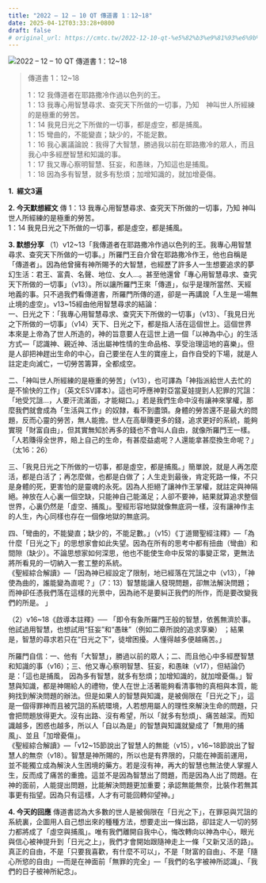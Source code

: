 ```yaml
---
title: "2022 – 12 – 10 QT 傳道書 1：12~18"
date: 2025-04-12T03:33:28+0800
draft: false
# original_url: https://cmtc.tw/2022-12-10-qt-%e5%82%b3%e9%81%93%e6%9b%b8-1%ef%bc%9a1218
---
```


![2022 – 12 – 10 QT 傳道書 1：12\~18](/images/qt.jpg  "2022 – 12 – 10 QT 傳道書 1：12\~18")

> 傳道書 1：12\~18
>
> 1：12 我傳道者在耶路撒冷作過以色列的王。  
> 1：13 我專心用智慧尋求、查究天下所做的一切事，乃知　神叫世人所經練的是極重的勞苦。  
> 1：14 我見日光之下所做的一切事，都是虛空，都是捕風。  
> 1：15 彎曲的，不能變直；缺少的，不能足數。  
> 1：16 我心裏議論說：我得了大智慧，勝過我以前在耶路撒冷的眾人，而且我心中多經歷智慧和知識的事。  
> 1：17 我又專心察明智慧、狂妄，和愚昧，乃知這也是捕風。  
> 1：18 因為多有智慧，就多有愁煩；加增知識的，就加增憂傷。

**1.  經文3遍**

**2. 今天默想經文**
傳 1：13 我專心用智慧尋求、查究天下所做的一切事，乃知 神叫世人所經練的是極重的勞苦。  
1：14 我見日光之下所做的一切事，都是虛空，都是捕風。

**3. 默想分享**
（1）v12\~13「我傳道者在耶路撒冷作過以色列的王。我專心用智慧尋求、查究天下所做的一切事。」所羅門王自介曾在耶路撒冷作王，他也自稱是「傳道者」。因為他曾擁有神所賜予的大智慧，也經歷了許多人一生想要追求的夢幻生活：君王、富貴、名聲、地位、女人…。甚至他還曾「專心用智慧尋求、查究天下所做的一切事」（v13）。所以讓所羅門王來「傳道」，似乎是理所當然、天經地義的事。只不過我們看傳道書，所羅門所傳的道，卻是一再講說「人生是一場無止境的虛空」。v13\~15經由他用智慧尋求的結論：  
一、日光之下：「我專心用智慧尋求、查究天下所做的一切事」（v13）、「我見日光之下所做的一切事」（v14）天下、日光之下，都是指人活在這個世上。這個世界本來是上帝為了世人所造的，神的旨意要人在這世上過一個「以神為中心」的生活方式—「認識神、親近神、活出屬神性情的生命品格、享受治理這地的喜樂」。但是人卻把神趕出生命的中心，自己要坐在人生的寶座上，自作自受的下場，就是人註定走向滅亡，一切勞苦籌算，全都成空。

二、「神叫世人所經練的是極重的勞苦」（v13），也可譯為「神指派給世人去忙的是不愉快的工作」（英文ESV譯本）。這也可呼應神對亞當夏娃提到人犯罪的咒詛：「地受咒詛…，人要汗流滿面，才能糊口。」若是我們生命中沒有讓神來掌權，那麼我們就會成為「生活與工作」的奴隸，看不到盡頭。身體的勞苦還不是最大的問題，反而心靈的勞苦，無人能擔。世人在高舉賺更多的錢，追求更好的系統，能夠實現「財富自由」，但其實無知於再多的錢也不會叫人自由，就像所羅門王一樣。「人若賺得全世界，賠上自己的生命，有甚麼益處呢？人還能拿甚麼換生命呢？」（太16：26）

三、「我見日光之下所做的一切事，都是虛空，都是捕風。」簡單說，就是人再怎麼活，都是白活了；再怎麼做，也都是白做了；人生走到最後，肯定死路一條，不只是身體的死，更害怕的是靈魂的永死。因為人拒絕了讓神作王掌權，就註定與神隔絕。神放在人心裏一個空缺，只能神自己能滿足；人卻不要神，結果就算追求整個世界，心裏仍然是「虛空、捕風」。聖經形容地獄就像無底洞一樣，沒有讓神作主的人生，內心同樣也存在一個像地獄的無底洞。

四、「彎曲的，不能變直；缺少的，不能足數。」（v15）《丁道爾聖經注釋》—「為什麼「日光之下」的思想家會如此失望。因為在所有的思考中都有扭曲（彎曲）和間隙（缺少）。不論思想家如何深思，他也不能使生命中反常的事變正常，更無法將所看見的一切納入一套工整的系統。  
《聖經綜合解讀》—「因為神已經設定了限制，地已經落在咒詛之中（v13），「神使為曲的，誰能變為直呢？」（7：13）智慧能讓人發現問題，卻無法解決問題；而神卻任憑我們落在這樣的光景中，因為祂不是要糾正我們的所作，而是要改變我們的所是。 」

（2）v16\~18《啟導本註釋》── 「即令有象所羅門王般的智慧，依舊無濟於事。他試過用智慧，也想試用“狂妄”和“愚昧”（例如二章所說的追求享樂） ；結果是，智慧的尋求若只在“日光之下”，徒增困擾。人懂得越多便越痛苦。」

所羅門自信：一、他有「大智慧」，勝過以前的眾人；二、而且他心中多經歷智慧和知識的事（v16）；三、他又專心察明智慧、狂妄，和愚昧（v17），但結論仍是：「這也是捕風， 因為多有智慧，就多有愁煩；加增知識的，就加增憂傷。」智慧與知識，都是神賜給人的禮物，使人在世上活著能夠看清事物的真相與本質，能夠找到解決問題的辦法。但是如果人的智慧與知識，是被侷限在「日光之下」，這是一個得罪神而且被咒詛的系統環境，人若想用屬人的理性來解決生命的問題，只會把問題放得更大。沒有出路、沒有希望，所以「就多有愁煩」、痛苦越深。而知識越多，困惑也越多，所以人「自以為是」的智慧與知識就變成了「無用的捕風」、並且「加增憂傷」。  
《聖經綜合解讀》—「v12\~15節說出了智慧人的無能（v15），v16\~18節說出了智慧人的無奈（v18）。智慧是神所賜的，所以也是有界限的，只能在神面前運用，並不能獨立成為解決人生困境的藥方。若是沒有神，再大的智慧也無法使人掌握人生，反而成了痛苦的重擔。這並不是因為智慧出了問題，而是因為人出了問題。在神的面前，人能提出問題，比能解決問題更加重要；承認無能無奈，比裝作若無其事更有指望。因為只有這樣，人才有可能回轉仰望神。」

**4. 今天的回應**
傳道書認為大多數的世人是被侷限在「日光之下」，在罪惡與咒詛的系統裏，企圖用人自己想出來的種種方法，想要走出一條出路，卻註定人一切的努力都將成了「虛空與捕風」。唯有我們離開自我中心，悔改轉向以神為中心，眼光與信心被神提升到「日光之上」，我們才會開始跟隨神走上一條「又新又活的路」。真正的自由，不是「只要我喜歡，有什麼不可以」，不是「財富的自由」、不是「隨心所慾的自由」—而是在神面前「無罪的完全」—「我們的名字被神所認識」、「我們的日子被神所紀念」。
